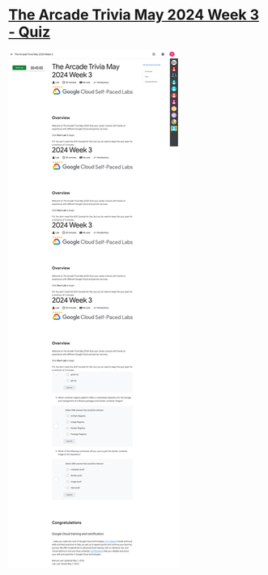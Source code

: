 # [The Arcade Trivia May 2024 Week 3 - Quiz](https://www.cloudskillsboost.google/games/5113/labs/33359)

![The Arcade Trivia May 2024 Week 3 - Quiz](The%20Arcade%20Trivia%20May%202024%20Week%203%20-%20Quiz.png)